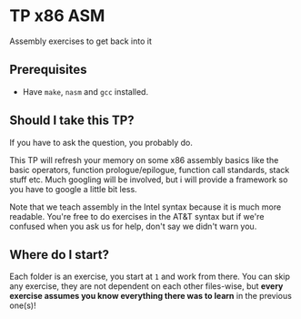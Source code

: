 # TP x86 ASM
Assembly exercises to get back into it

## Prerequisites
- Have `make`, `nasm` and `gcc` installed.

## Should I take this TP?
If you have to ask the question, you probably do.

This TP will refresh your memory on some x86 assembly basics like the basic operators, function prologue/epilogue, function call standards, stack stuff etc. Much googling will be involved, but i will provide a framework so you have to google a little bit less.

Note that we teach assembly in the Intel syntax because it is much more readable. You're free to do exercises in the AT&T syntax but if we're confused when you ask us for help, don't say we didn't warn you.

## Where do I start?
Each folder is an exercise, you start at `1` and work from there. You can skip any exercise, they are not dependent on each other files-wise, but **every exercise assumes you know everything there was to learn** in the previous one(s)!
